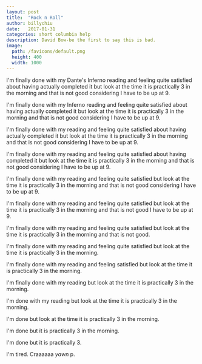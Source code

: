 ```yaml
---
layout: post
title:  "Rock n Roll"
author: billychiu
date:   2017-01-31
categories: short columbia help
description: David Bow-be the first to say this is bad.
image:
  path: /favicons/default.png
  height: 400
  width: 1000
---
```


I'm finally done with my Dante's Inferno reading and feeling quite satisfied about having actually completed it but look at the time it is practically 3 in the morning and that is not good considering I have to be up at 9.

I'm finally done with my Inferno reading and feeling quite satisfied about having actually completed it but look at the time it is practically 3 in the morning and that is not good considering I have to be up at 9.

I'm finally done with my reading and feeling quite satisfied about having actually completed it but look at the time it is practically 3 in the morning and that is not good considering I have to be up at 9.

I'm finally done with my reading and feeling quite satisfied about having completed it but look at the time it is practically 3 in the morning and that is not good considering I have to be up at 9.

I'm finally done with my reading and feeling quite satisfied but look at the time it is practically 3 in the morning and that is not good considering I have to be up at 9.

I'm finally done with my reading and feeling quite satisfied but look at the time it is practically 3 in the morning and that is not good I have to be up at 9.

I'm finally done with my reading and feeling quite satisfied but look at the time it is practically 3 in the morning and that is not good.

I'm finally done with my reading and feeling quite satisfied but look at the time it is practically 3 in the morning.

I'm finally done with my reading and feeling satisfied but look at the time it is practically 3 in the morning.

I'm finally done with my reading but look at the time it is practically 3 in the morning.

I'm done with my reading but look at the time it is practically 3 in the morning.

I'm done but look at the time it is practically 3 in the morning.

I'm done but it is practically 3 in the morning.

I'm done but it is practically 3.

I'm tired. Craaaaaa *yawn* p.

